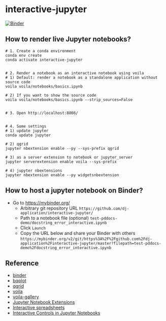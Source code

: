 # interactive-jupyter

[![Binder](https://mybinder.org/badge_logo.svg)](https://mybinder.org/v2/git/https%3A%2F%2Fgithub.com%2Fdj-application%2Finteractive-jupyter/master?filepath=test-pddocs-demo%2Fdocstring_error_interactive.ipynb)

##  How to render live Jupyter notebooks?
```
# 1. Create a conda environment
conda env create
conda activate interactive-jupyter


# 2. Render a notebook as an interactive notebook using voila
# 1) Default: render a notebook as a standalone application without source code
voila voila/notebooks/basics.ipynb

# 2) If you want to show the source code
voila voila/notebooks/basics.ipynb --strip_sources=False


# 3. Open http://localhost:8866/


# 4. Some settings
# 1) update jupyter
conda update jupyter

# 2) qgrid
jupyter nbextension enable --py --sys-prefix qgrid

# 3) as a server extension to notebook or jupyter_server
jupyter serverextension enable voila --sys-prefix

# 4) jupyter nbextensions
jupyter nbextension enable --py widgetsnbextension
```

## How to host a jupyter notebook on Binder?

  * Go to https://mybinder.org/
    * Arbitrary git repository URL `https://github.com/dj-application/interactive-jupyter/ `
    * Path to a notebook file (optional)
    `test-pddocs-demo/docstring_error_interactive.ipynb`
    * Click `Launch`
    * Copy the URL below and share your Binder with others
    `https://mybinder.org/v2/git/https%3A%2F%2Fgithub.com%2Fdj-application%2Finteractive-jupyter/master?filepath=test-pddocs-demo%2Fdocstring_error_interactive.ipynb`


## Reference
 * [binder](https://mybinder.readthedocs.io/en/latest/)
 * [bqplot](https://bqplot.readthedocs.io/en/stable/index.html)
 * [qgrid](https://github.com/quantopian/qgrid)
 * [voila](https://github.com/QuantStack/voila)
 * [voila-gallery](https://voila-gallery.org/services/gallery/)
 * [Jupyter Notebook Extensions](https://towardsdatascience.com/jupyter-notebook-extensions-517fa69d2231)
 * [Interactive spreadsheets](https://towardsdatascience.com/interactive-spreadsheets-in-jupyter-32ab6ec0f4ff)
 * [Interactive Controls in Jupyter Notebooks](https://towardsdatascience.com/interactive-controls-for-jupyter-notebooks-f5c94829aee6)
